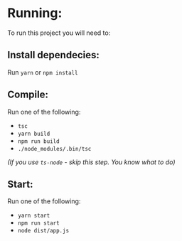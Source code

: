 # Running:

To run this project you will need to:

## Install dependecies:
Run `yarn` or `npm install`


## Compile:
Run one of the following:
- `tsc`
- `yarn build`
- `npm run build`
- `./node_modules/.bin/tsc`

*(If you use `ts-node` - skip this step. You know what to do)*


## Start:
Run one of the following:
- `yarn start`
- `npm run start`
- `node dist/app.js`
